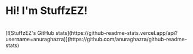 <h1>Hi! I'm StuffzEZ!</h1>
<br>
[![StuffzEZ's GitHub stats](https://github-readme-stats.vercel.app/api?username=anuraghazra)](https://github.com/anuraghazra/github-readme-stats)
